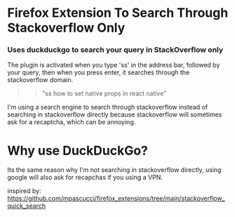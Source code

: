 # Firefox Extension To Search Through Stackoverflow Only
### Uses duckduckgo to search your query in StackOverflow only

The plugin is activated when you type 'ss' in the address bar, followed by your query, then when you press enter, it searches through the stackoverflow domain.

>>  "ss how to set native props in react native" 
  
I'm using a search engine to search through stackoverflow instead of searching in stackoverflow directly because stackoverflow will sometimes 
ask for a recaptcha, which can be annoying. 

# Why use DuckDuckGo?
Its the same reason why I'm not searching in stackoverflow directly, using google will also ask for recapchas 
if you using a VPN.

inspired by: https://github.com/mpascucci/firefox_extensions/tree/main/stackoverflow_quick_search
